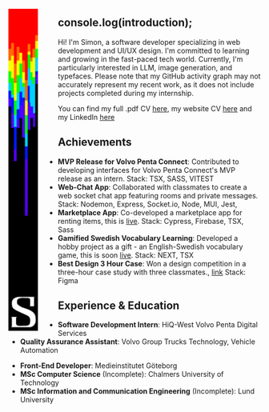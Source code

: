 <p align="center">
  <img alt="YOUR-ALT-TEXT" src="/bar777.png" width="59px" align="left" style="padding-right: 40px">
  
  ## console.log(introduction);
  >
   Hi! I'm Simon, a software developer specializing in web development and UI/UX design. I'm committed to learning and growing in the fast-paced tech world. Currently, I'm particularly interested in LLM, image generation, and typefaces.
   Please note that my GitHub activity graph may not accurately represent my recent work, as it does not include projects completed during my internship.
  > 
  You can find my full .pdf CV [here](/CV%202024.pdf), my website CV [here](https://vacannot.github.io/CV/) and my LinkedIn [here](https://www.linkedin.com/in/simon-e-51a54b80/)

## Achievements

- **MVP Release for Volvo Penta Connect**: Contributed to developing interfaces for Volvo Penta Connect's MVP release as an intern. Stack: TSX, SASS, VITEST
- **Web-Chat App**: Collaborated with classmates to create a web socket chat app featuring rooms and private messages. Stack: Nodemon, Express, Socket.io, Node, MUI, Jest, 
- **Marketplace App**: Co-developed a marketplace app for renting items, this is [live](https://pinkrent-6a7wj2g2l-vacannot.vercel.app/). Stack: Cypress, Firebase, TSX, Sass
- **Gamified Swedish Vocabulary Learning**: Developed a hobby project as a gift - an English-Swedish vocabulary game, this is soon [live](https://swetree.vercel.app/). Stack: NEXT, TSX
- **Best Design 3 Hour Case**: Won a design competition in a three-hour case study with three classmates., [link](https://www.linkedin.com/posts/simon-e-51a54b80_also-happy-to-announce-that-i-together-with-activity-6975186898801631232-9xks) Stack: Figma

## Experience & Education

- **Software Development Intern**: HiQ-West Volvo Penta Digital Services
- **Quality Assurance Assistant**: Volvo Group Trucks Technology, Vehicle Automation
  >
- **Front-End Developer**: Medieinstitutet Göteborg
- **MSc Computer Science** (Incomplete): Chalmers University of Technology
- **MSc Information and Communication Engineering** (Incomplete): Lund University

</p>
